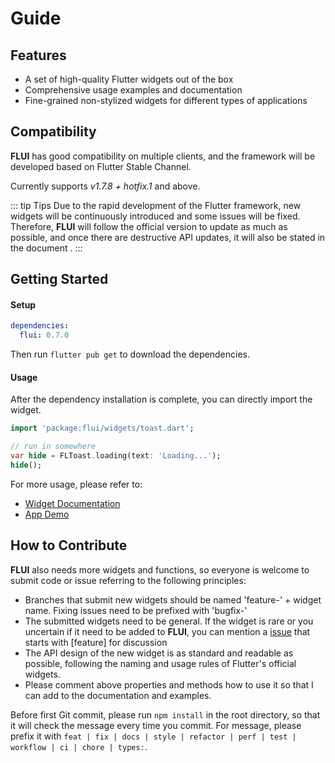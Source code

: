 # Guide

## Features

* A set of high-quality Flutter widgets out of the box
* Comprehensive usage examples and documentation
* Fine-grained non-stylized widgets for different types of applications

## Compatibility

**FLUI** has good compatibility on multiple clients, and the framework will be developed based on Flutter Stable Channel.

Currently supports *v1.7.8 + hotfix.1* and above.

::: tip Tips
Due to the rapid development of the Flutter framework, new widgets will be continuously introduced and some issues will be fixed. Therefore, **FLUI** will follow the official version to update as much as possible, and once there are destructive API updates, it will also be stated in the document .
:::

## Getting Started

#### Setup

```yaml
dependencies:
  flui: 0.7.0
```

Then run `flutter pub get` to download the dependencies.

#### Usage

After the dependency installation is complete, you can directly import the widget.

```dart
import 'package:flui/widgets/toast.dart';

// run in somewhere
var hide = FLToast.loading(text: 'Loading...');
hide();
```

For more usage, please refer to:

* [Widget Documentation](https://flui.xin/en/widgets/)
* [App Demo](https://flui.xin/en/demo.html)

## How to Contribute

**FLUI** also needs more widgets and functions, so everyone is welcome to submit code or issue referring to the following principles:

* Branches that submit new widgets should be named 'feature-' + widget name. Fixing issues need to be prefixed with 'bugfix-'
* The submitted widgets need to be general. If the widget is rare or you uncertain if it need to be added to **FLUI**, you can mention a [issue](https://github.com/Rannie/flui/issues) that starts with \[feature\] for discussion
* The API design of the new widget is as standard and readable as possible, following the naming and usage rules of Flutter's official widgets.
* Please comment above properties and methods how to use it so that I can add to the documentation and examples.

Before first Git commit, please run `npm install` in the root directory, so that it will check the message every time you commit. For message, please prefix it with `feat | fix | docs | style | refactor | perf | test | workflow | ci | chore | types:`.

